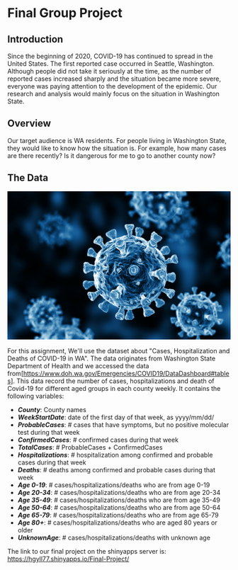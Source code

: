 # Final Group Project

## Introduction

Since the beginning of 2020, COVID-19 has continued to spread in the United States. The first reported case occurred in Seattle, Washington. Although people did not take it seriously at the time, as the number of reported cases increased sharply and the situation became more severe, everyone was paying attention to the development of the epidemic. Our research and analysis would mainly focus on the situation in Washington State. 

## Overview

Our target audience is WA residents. For people living in Washington State, they would like to know how the situation is. For example, how many cases are there recently? Is it dangerous for me to go to another county now?

## The Data

![Covid-19 virus](covid19virus.jpeg)

For this assignment, We'll use the dataset about "Cases, Hospitalization and Deaths of COVID-19 in WA".  The data originates from Washington State Department of Health and we accessed the data from[https://www.doh.wa.gov/Emergencies/COVID19/DataDashboard#tables]. This data record the number of cases, hospitalizations and death of Covid-19 for different aged groups in each  county weekly. It contains the following variables:

* _**County**_: County names
* _**WeekStartDate**_: date of the first day of that week, as yyyy/mm/dd/
* _**ProbableCases**_: # cases that have symptoms, but no positive molecular test during that week
* _**ConfirmedCases**_: # confirmed cases during that week
* _**TotalCases**_: # ProbableCases + ConfirmedCases
* _**Hospitalizations**_: # hospitalization among confirmed and probable cases during that week
* _**Deaths**_: # deaths among confirmed and probable cases during that week
* _**Age 0-19**_: # cases/hospitalizations/deaths who are from age 0-19
* _**Age 20-34**_: # cases/hospitalizations/deaths who are from age 20-34
* _**Age 35-49**_: # cases/hospitalizations/deaths who are from age 35-49
* _**Age 50-64**_: # cases/hospitalizations/deaths who are from age 50-64
* _**Age 65-79**_: # cases/hospitalizations/deaths who are from age 65-79
* _**Age 80+**_: # cases/hospitalizations/deaths who are aged 80 years or older
* _**UnknownAge**_: # cases/hospitalizations/deaths with unknown age

The link to our final project on the shinyapps server is:
https://hgyll77.shinyapps.io/Final-Project/

